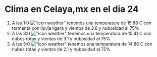 # Clima en Celaya,mx en el dia 24

1. A las 1:0 !["icon weather"](http://openweathermap.org/img/w/11n.png) tenemos una temperatura de 15.68 C con tormenta con lluvia ligera y  vientos de 3.6 y nubosidad al 75%
1. A las 3:0 !["icon weather"](http://openweathermap.org/img/w/04n.png) tenemos una temperatura de 15.41 C con nubes rotas y  vientos de 3.1 y nubosidad al 75%
1. A las 5:0 !["icon weather"](http://openweathermap.org/img/w/04n.png) tenemos una temperatura de 14.86 C con nubes rotas y  vientos de 2.1 y nubosidad al 75%
